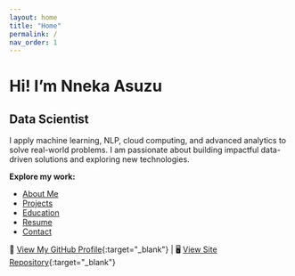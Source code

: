 ```yaml
---
layout: home
title: "Home"
permalink: /
nav_order: 1
---
```


# Hi! I’m **Nneka Asuzu**
## Data Scientist

I apply machine learning, NLP, cloud computing, and advanced analytics to solve real-world problems. I am passionate about building impactful data-driven solutions and exploring new technologies.

**Explore my work:**

- [About Me](/about/)
- [Projects](/projects/)
- [Education](/education/)
- [Resume](/resume/)
- [Contact](/contact/)

🔗 [View My GitHub Profile](https://github.com/NnekaAsuzu){:target="_blank"} | 🖥️ [View Site Repository](https://github.com/NnekaAsuzu/nnekaasuzu.github.io){:target="_blank"}
